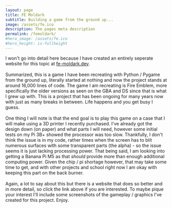 ```yaml
---
layout: page
title: FE Moldark
subtitle: Building a game from the ground up...
image: /assets/fe.ico
description: The pages meta description
permalink: /femoldark/
#hero_image: /assets/fe.ico
#hero_height: is-fullheight
--- 
```


I won't go into detail here because I have created an entirely seperate website for this topic at [fe-moldark.dev](https://www.fe-moldark.dev).
<br><br>
Summarized, this is a game I have been recreating with Python / Pygame from the ground up, literally started at nothing and now the project stands at around 16,000 lines of code. The game I am recreating is Fire Emblem, more specifically the older versions as seen on the GBA and DS since that is what I grew up with. This is a project that has been ongoing for many years now with just as many breaks in between. Life happens and you get busy I guess.
<br><br>
One thing I will note is that the end goal is to play this game on a case that I will make using a 3D printer I recently purchased. I've already got the design down (on paper) and what parts I will need, however some initial tests on my Pi 3B+ showed the processor was too slow. Thankfully, I don't think the issue is in my code, rather times when the screen has to blit numerous surfaces with some transparent parts (the alpha) - so the issue seems it is just lacking processing power. That being said, I am looking into getting a Banana Pi M5 as that _should_ provide more than enough additional computing power. Given the chip / pi shortage however, that may take some time to get, and with other projects and school right now I am okay with keeping this part on the back burner.
<br><br>
Again, a lot to say about this but there is a website that does so better and in more detail, so click the link above if you are interested. To maybe pique your interest I'll include some screenshots of the gameplay / graphics I've created for this project. Enjoy.
<br><br>
<center>
	<img src="/assets/femoldark/chapter config.png" alt=""><br>
	<img src="/assets/femoldark/armory.png" alt=""><br>
	<img src="/assets/femoldark/fog of war2.png" alt=""><br>
	<img src="/assets/femoldark/full enemy map.png" alt=""><br>
	<img src="/assets/femoldark/move map.png" alt=""><br>
	<img src="/assets/femoldark/player info.png" alt=""><br>
	<img src="/assets/femoldark/player phase.png" alt=""><br>
	<img src="/assets/femoldark/supply.png" alt=""><br>
	<img src="/assets/femoldark/trade chapter config.png" alt=""><br>
	<img src="/assets/femoldark/trade.png" alt=""><br>
</center>

